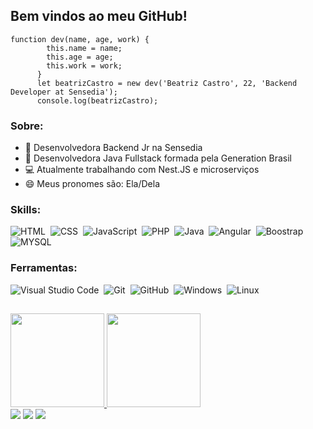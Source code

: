## Bem vindos ao meu GitHub!

```
function dev(name, age, work) {
        this.name = name;
        this.age = age;
        this.work = work;
      }
      let beatrizCastro = new dev('Beatriz Castro', 22, 'Backend Developer at Sensedia');
      console.log(beatrizCastro);
```

### Sobre:

- 📢 Desenvolvedora Backend Jr na Sensedia
- 💬 Desenvolvedora Java Fullstack formada pela Generation Brasil
- 💻 Atualmente trabalhando com Nest.JS e microserviços 
- 😄 Meus pronomes são: Ela/Dela

 ### Skills:

![HTML](https://img.shields.io/badge/-HTML-05122A?style=for-the-badge&logo=html5)&nbsp;
![CSS](https://img.shields.io/badge/-CSS-05122A?style=for-the-badge&logo=CSS3&logoColor=1572B6)&nbsp;
![JavaScript](https://img.shields.io/badge/-JavaScript-05122A?style=for-the-badge&logo=javascript)&nbsp;
![PHP](https://img.shields.io/badge/-PHP-05122A?style=for-the-badge&logo=php)&nbsp;
![Java](https://img.shields.io/badge/-Java-05122A?style=for-the-badge&logo=java)&nbsp;
![Angular](https://img.shields.io/badge/-angular-05122A?style=for-the-badge&logo=angular)&nbsp;
![Boostrap](https://img.shields.io/badge/-boostrap-05122A?style=for-the-badge&logo=bootstrap)&nbsp;
![MYSQL](https://img.shields.io/badge/-MYSQL-05122A?style=for-the-badge&logo=MYSQL)&nbsp;
 
 ### Ferramentas:
 
![Visual Studio Code](https://img.shields.io/badge/-Visual%20Studio%20Code-05122A?style=for-the-badge&logo=visual-studio-code&logoColor=007ACC)&nbsp;
![Git](https://img.shields.io/badge/-Git-05122A?style=for-the-badge&logo=git)&nbsp;
![GitHub](https://img.shields.io/badge/-GitHub-05122A?style=for-the-badge&logo=github)&nbsp;
![Windows](https://img.shields.io/badge/-Windows-05122A?style=for-the-badge&logo=windows)&nbsp;
![Linux](https://img.shields.io/badge/-linux-05122a?style=for-the-badge&logo=linux)&nbsp;

  ##
  
<div>
  <a href="https://github.com/beatrizcastroe">
  <img height="150em" src="https://github-readme-stats.vercel.app/api?username=beatrizcastroe&show_icons=true&theme=calm&include_all_commits=true&count_private=true"/>
  <img height="150em" src="https://github-readme-stats.vercel.app/api/top-langs/?username=beatrizcastroe&layout=compact&langs_count=7&theme=calm"/>
</div>
 
<div> 
  <a href="https://instagram.com/beatrizcastroe" target="_blank"><img src="https://img.shields.io/badge/-Instagram-%23E4405F?style=for-the-badge&logo=instagram&logoColor=white" target="_blank"></a>
  <a href = "mailto:beatrizcastroe9@gmail.com"><img src="https://img.shields.io/badge/-Gmail-%23333?style=for-the-badge&logo=gmail&logoColor=white" target="_blank"></a>
  <a href="https://www.linkedin.com/in/beatrizcastroe" target="_blank"><img src="https://img.shields.io/badge/-LinkedIn-%230077B5?style=for-the-badge&logo=linkedin&logoColor=white" target="_blank"></a> 
  
